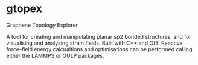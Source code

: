 # gtopex
Graphene Topology Explorer

A tool for creating and manipulating planar sp2 bonded structures, and for visualising and analysing strain fields. Built with C++ and Qt5. Reactive force-field energy calcualtions and optimisations can be performed calling either the LAMMPS or GULP packages. 
